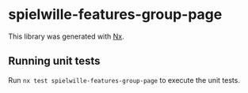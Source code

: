 # spielwille-features-group-page

This library was generated with [Nx](https://nx.dev).

## Running unit tests

Run `nx test spielwille-features-group-page` to execute the unit tests.
